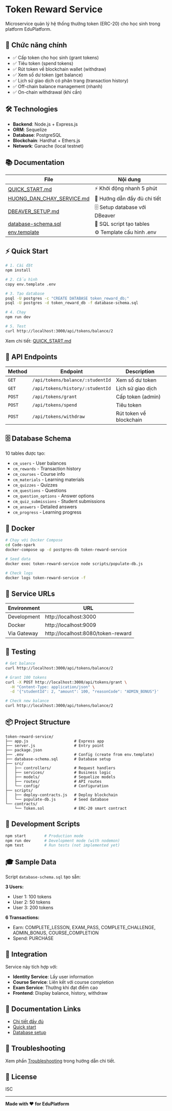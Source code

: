# Token Reward Service

Microservice quản lý hệ thống thưởng token (ERC-20) cho học sinh trong platform EduPlatform.

## 🎯 Chức năng chính

- ✅ Cấp token cho học sinh (grant tokens)
- ✅ Tiêu token (spend tokens) 
- ✅ Rút token về blockchain wallet (withdraw)
- ✅ Xem số dư token (get balance)
- ✅ Lịch sử giao dịch có phân trang (transaction history)
- ✅ Off-chain balance management (nhanh)
- ✅ On-chain withdrawal (khi cần)

## 🛠️ Technologies

- **Backend**: Node.js + Express.js
- **ORM**: Sequelize
- **Database**: PostgreSQL
- **Blockchain**: Hardhat + Ethers.js
- **Network**: Ganache (local testnet)

## 📚 Documentation

| File | Nội dung |
|------|----------|
| [QUICK_START.md](./QUICK_START.md) | ⚡ Khởi động nhanh 5 phút |
| [HUONG_DAN_CHAY_SERVICE.md](./HUONG_DAN_CHAY_SERVICE.md) | 📖 Hướng dẫn đầy đủ chi tiết |
| [DBEAVER_SETUP.md](./DBEAVER_SETUP.md) | 🗄️ Setup database với DBeaver |
| [database-schema.sql](./database-schema.sql) | 📝 SQL script tạo tables |
| [env.template](./env.template) | ⚙️ Template cấu hình .env |

## ⚡ Quick Start

```bash
# 1. Cài đặt
npm install

# 2. Cấu hình
copy env.template .env

# 3. Tạo database
psql -U postgres -c "CREATE DATABASE token_reward_db;"
psql -U postgres -d token_reward_db -f database-schema.sql

# 4. Chạy
npm run dev

# 5. Test
curl http://localhost:3000/api/tokens/balance/2
```

Xem chi tiết: [QUICK_START.md](./QUICK_START.md)

## 🔌 API Endpoints

| Method | Endpoint | Description |
|--------|----------|-------------|
| `GET` | `/api/tokens/balance/:studentId` | Xem số dư token |
| `GET` | `/api/tokens/history/:studentId` | Lịch sử giao dịch |
| `POST` | `/api/tokens/grant` | Cấp token (admin) |
| `POST` | `/api/tokens/spend` | Tiêu token |
| `POST` | `/api/tokens/withdraw` | Rút token về blockchain |

## 🗄️ Database Schema

10 tables được tạo:
- `cm_users` - User balances
- `cm_rewards` - Transaction history
- `cm_courses` - Course info
- `cm_materials` - Learning materials
- `cm_quizzes` - Quizzes
- `cm_questions` - Questions
- `cm_question_options` - Answer options
- `cm_quiz_submissions` - Student submissions
- `cm_answers` - Detailed answers
- `cm_progress` - Learning progress

## 🐳 Docker

```bash
# Chạy với Docker Compose
cd Code-spark
docker-compose up -d postgres-db token-reward-service

# Seed data
docker exec token-reward-service node scripts/populate-db.js

# Check logs
docker logs token-reward-service -f
```

## 🔗 Service URLs

| Environment | URL |
|-------------|-----|
| Development | http://localhost:3000 |
| Docker | http://localhost:9009 |
| Via Gateway | http://localhost:8080/token-reward |

## 🧪 Testing

```bash
# Get balance
curl http://localhost:3000/api/tokens/balance/2

# Grant 100 tokens
curl -X POST http://localhost:3000/api/tokens/grant \
  -H "Content-Type: application/json" \
  -d '{"studentId": 2, "amount": 100, "reasonCode": "ADMIN_BONUS"}'

# Check new balance
curl http://localhost:3000/api/tokens/balance/2
```

## 📦 Project Structure

```
token-reward-service/
├── app.js                    # Express app
├── server.js                 # Entry point
├── package.json             
├── .env                      # Config (create from env.template)
├── database-schema.sql       # Database setup
├── src/
│   ├── controllers/          # Request handlers
│   ├── services/             # Business logic
│   ├── models/               # Sequelize models
│   ├── routes/               # API routes
│   └── config/               # Configuration
├── scripts/
│   ├── deploy-contracts.js   # Deploy blockchain
│   └── populate-db.js        # Seed database
└── contracts/
    └── Token.sol             # ERC-20 smart contract
```

## 🔧 Development Scripts

```bash
npm start        # Production mode
npm run dev      # Development mode (with nodemon)
npm test         # Run tests (not implemented yet)
```

## 🎓 Sample Data

Script `database-schema.sql` tạo sẵn:

**3 Users:**
- User 1: 100 tokens
- User 2: 50 tokens
- User 3: 200 tokens

**6 Transactions:**
- Earn: COMPLETE_LESSON, EXAM_PASS, COMPLETE_CHALLENGE, ADMIN_BONUS, COURSE_COMPLETION
- Spend: PURCHASE

## 🤝 Integration

Service này tích hợp với:
- **Identity Service**: Lấy user information
- **Course Service**: Liên kết với course completion
- **Exam Service**: Thưởng khi đạt điểm cao
- **Frontend**: Display balance, history, withdraw

## 📖 Documentation Links

- [Chi tiết đầy đủ](./HUONG_DAN_CHAY_SERVICE.md)
- [Quick start](./QUICK_START.md)
- [Database setup](./DBEAVER_SETUP.md)

## 🐛 Troubleshooting

Xem phần [Troubleshooting](./HUONG_DAN_CHAY_SERVICE.md#troubleshooting) trong hướng dẫn chi tiết.

## 📄 License

ISC

---

**Made with ❤️ for EduPlatform**